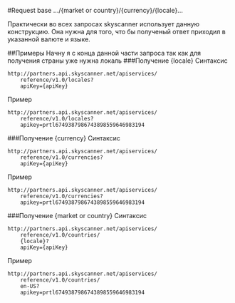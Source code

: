 #Request base .../{market or country}/{currency}/{locale}...

Практически во всех запросах skyscanner использует данную конструкцию. Она нужна для того, что бы полученый ответ приходил в указанной валюте и языке.

##Примеры
Начну я с конца данной части запроса так как для получения страны уже нужна локаль
###Получение {locale}
Синтаксис
```
http://partners.api.skyscanner.net/apiservices/
    reference/v1.0/locales?
    apiKey={apiKey}
```
Пример
```
http://partners.api.skyscanner.net/apiservices/
    reference/v1.0/locales?
    apikey=prtl6749387986743898559646983194
```

###Получение {currency}
Синтаксис
```
http://partners.api.skyscanner.net/apiservices/
    reference/v1.0/currencies?
    apiKey={apiKey}
```
Пример
```
http://partners.api.skyscanner.net/apiservices/
    reference/v1.0/currencies?
    apikey=prtl6749387986743898559646983194
```

###Получение {market or country}
Синтаксис
```
http://partners.api.skyscanner.net/apiservices/
    reference/v1.0/countries/
    {locale}?
    apiKey={apiKey}
```
Пример
```
http://partners.api.skyscanner.net/apiservices/
    reference/v1.0/countries/
    en-US?
    apikey=prtl6749387986743898559646983194
```
